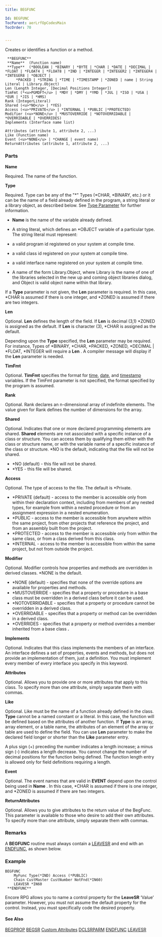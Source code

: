 ```yaml
---
title: BEGFUNC

Id: BEGFUNC
TocParent: aerLrfOpCodesMain
TocOrder: 70


---
```


Creates or identifies a function or a method. 

```
 **BEGFUNC** 
 **Name**  (Function name) 
 **Type**  (*BOOLEAN | *BINARY | *BYTE | *CHAR | *DATE | *DECIMAL | *FLOAT | *FLOAT4 | *FLOAT8 | *IND | *INTEGER | *INTEGER2 | *INTEGER4 | *INTEGER8 | *OBJECT | 
     *PACKED | *STRING | *TIME | *TIMESTAMP | *ZONED | name | String Literal | Library.Object) 
Len (Length Integer, [Decimal Positions Integer]) 
TimFmt (*<u>PGMDFT</u> | *MDY | *DMY | *YMD | *JUL | *ISO | *USA | *EUR | *JIS | *HMS)
Rank (IntegerLiteral)
Shared (<u>*NO</u> | *YES) 
Access (<u>*PRIVATE</u> | *INTERNAL | *PUBLIC |*PROTECTED) 
Modifier (<u>*NONE</u> | *MUSTOVERRIDE | *NOTOVERRIDABLE | *OVERRIDABLE | *OVERRIDES) 
Implements (Interface name list) 

Attributes (attribute 1, attribute 2, ...)
Like (Function name)
Event (<u>*NONE</u> | *CHANGE | event name)
ReturnAttributes (attribute 1, attribute 2, ...)
```


### Parts

**Name** 

Required. The name of the function.


**Type** 

Required. Type can be any of the "*" Types (*CHAR, *BINARY, etc.) or it can be the name of a field already defined in the program, a string literal or a library object, as described below. See [Type Parameter](Type_Parameter.html) for further information. 

- **Name** is the name of the variable already defined.
- A string literal, which defines an *OBJECT variable of a particular type. The string literal must represent:

- a valid program id registered on your system at compile time.
- a valid class id registered on your system at compile time.
- a valid interface name registered on your system at compile time.
- A name of the form Library.Object, where Library is the name of one of the libraries selected in the new up and coming object libraries dialog, and Object is valid object name within that library.

If a **Type** parameter is not given, the **Len** parameter is required. In this case, *CHAR is assumed if there is one integer, and *ZONED is assumed if there are two integers.


**Len** 

Optional. **Len** defines the length of the field. If **Len** is decimal (3,1) *ZONED is assigned as the default. If **Len** is character (3), *CHAR is assigned as the default.


Depending upon the **Type** specified, the **Len** parameter may be required. For instance, Types of *BINARY, *CHAR, *PACKED, *ZONED, *DECIMAL | *FLOAT, *INTEGER will require a **Len** . A compiler message will display if the **Len** parameter is needed.


**TimFmt** 

Optional. **TimFmt** specifies the format for [time](Time_Formats.html), [date](Date_Formats.html), and [timestamp](Timestamp_Data_Type.html) variables. If the TimFmt parameter is not specified, the format specified by the program is assumed.


**Rank** 

Optional. Rank declares an n-dimensional array of indefinite elements. The value given for Rank defines the number of dimensions for the array.


**Shared** 

Optional. Indicates that one or more declared programming elements are shared. **Shared** elements are not associated with a specific instance of a class or structure. You can access them by qualifying them either with the class or structure name, or with the variable name of a specific instance of the class or structure. *NO is the default, indicating that the file will not be shared.


- *NO (default) - this file will not be shared.
- *YES - this file will be shared.


**Access** 

Optional. The type of access to the file. The default is *Private.


- *PRIVATE (default) - access to the member is accessible only from within their declaration context, including from members of any nested types, for example from within a nested procedure or from an assignment expression in a nested enumeration.
- *PUBLIC - access to the member is accessible from anywhere within the same project, from other projects that reference the project, and from an assembly built from the project.
- *PROTECTED - access to the member is accessible only from within the same class, or from a class derived from this class.
- *INTERNAL - access to the member is accessible from within the same project, but not from outside the project.


**Modifier** 

Optional. Modifier controls how properties and methods are overridden in derived classes. *NONE is the default.


- *NONE (default) - specifies that none of the override options are available for properties and methods.
- *MUSTOVERRIDE - specifies that a property or procedure in a base class must be overridden in a derived class before it can be used.
- *NOTOVERRIDABLE - specifies that a property or procedure cannot be overridden in a derived class.
- *OVERRIDABLE - specifies that a property or method can be overridden in a derived class.
- *OVERRIDES - specifies that a property or method overrides a member inherited from a base class **.**


**Implements** 

<span style="MARGIN-RIGHT: 40.5pt"> Optional. Indicates that this class implements the members of an interface. An interface defines a set of properties, events and methods, but does not provide an implementation of them, just a definition. You must implement every member of every interface you specify in this keyword. </span>


**Attributes** 

Optional. Allows you to provide one or more attributes that apply to this class. To specify more than one attribute, simply separate them with commas.


**Like** 

Optional. Like must be the name of a function already defined in the class. **Type** cannot be a named constant or a literal. In this case, the function will be defined based on the attributes of another function. If **Type** is an array, array element, or a table name, the attributes of an element of the array or table are used to define the field. You can use **Len** parameter to make the declared field longer or shorter than the **Like** parameter entry.


A plus sign (+) preceding the number indicates a length increase; a minus sign (-) indicates a length decrease. You cannot change the number of decimal positions for the function being defined. The function length entry is allowed only for field definitions requiring a length.


**Event** 

Optional. The event names that are valid in **EVENT** depend upon the control being used in **Name** . In this case, *CHAR is assumed if there is one integer, and *ZONED is assumed if there are two integers.


**ReturnAttributes** 

Optional. Allows you to give attributes to the return value of the BegFunc. This parameter is available to those who desire to add their own attributes. To specify more than one attribute, simply separate them with commas.


### Remarks
A **BEGFUNC** routine must always contain a [LEAVESR](LEAVESR.html) and end with an [ENDFUNC](ENDFUNC.html), as shown below. 

### Example

```
BEGFUNC	
    MyFunc Type(*IND) Access (*PUBLIC)
    Chain CustMaster CustNumber NotFnd(*IN60)
    LEAVESR *IN60
 **ENDFUNC** 
```

Encore RPG allows you to name a control property for the **LeaveSR** ‘Value’ parameter. However, you must not assume the default property for the control. Instead, you must specifically code the desired property. 

#### See Also
[BEGPROP](BEGPROP.html)
[BEGSR](BEGSR.html)
[Custom Attributes](aerConCustomAttributes.html)
[DCLSRPARM](DCLSRPARM.html)
[ENDFUNC](ENDFUNC.html)
[LEAVESR](LEAVESR.html) 

